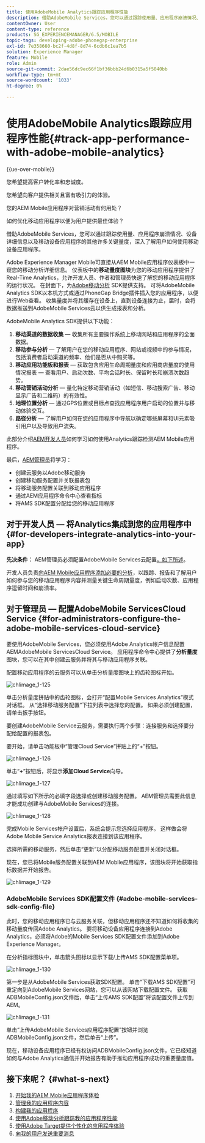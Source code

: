 ```yaml
---
title: 使用AdobeMobile Analytics跟踪应用程序性能
description: 借助AdobeMobile Services，您可以通过跟踪使用量、应用程序崩溃情况、设备详细信息以及移动设备应用程序的其他许多关键量度，深入了解用户如何使用移动设备应用程序。 关注此页面以了解更多信息。
contentOwner: User
content-type: reference
products: SG_EXPERIENCEMANAGER/6.5/MOBILE
topic-tags: developing-adobe-phonegap-enterprise
exl-id: 7e358660-bc2f-4d8f-8d74-6cdb6c1ea7b5
solution: Experience Manager
feature: Mobile
role: Admin
source-git-commit: 2dae56dc9ec66f1bf36bbb24d6b0315a5f5040bb
workflow-type: tm+mt
source-wordcount: '1033'
ht-degree: 0%

---
```


# 使用AdobeMobile Analytics跟踪应用程序性能{#track-app-performance-with-adobe-mobile-analytics}

{{ue-over-mobile}}

您希望提高客户转化率和忠诚度。

您希望向客户提供相关且富有吸引力的体验。

您的AEM Mobile应用程序对营销活动有何用处？

如何优化移动应用程序以便为用户提供最佳体验？

借助AdobeMobile Services，您可以通过跟踪使用量、应用程序崩溃情况、设备详细信息以及移动设备应用程序的其他许多关键量度，深入了解用户如何使用移动设备应用程序。

Adobe Experience Manager Mobile可直接从AEM Mobile应用程序仪表板中一窥您的移动分析详细信息。 仪表板中的&#x200B;**移动量度图块**&#x200B;为您的移动应用程序提供了Real-Time Analytics，允许开发人员、作者和管理员快速了解您的移动应用程序的运行状况。 在封面下，为[Adobe移动分析](https://business.adobe.com/cn/products/analytics/mobile-marketing.html) SDK提供支持。 可将AdobeMobile Analytics SDK以本机方式或通过PhoneGap Bridge插件插入您的应用程序，以便进行Web查看。 收集量度并将其缓存在设备上，直到设备连接为止，届时，会将数据推送到AdobeMobile Services云以供生成报表和分析。

AdobeMobile Analytics SDK提供以下功能：

1. **移动渠道的数据收集** — 收集所有主要操作系统上移动网站和应用程序的全面数据。
1. **移动参与分析** — 了解用户在您的移动应用程序、网站或视频中的参与情况，包括消费者启动渠道的频率、他们是否从中购买等。
1. **移动应用功能板和报表** — 获取包含应用生命周期量度和应用商店量度的使用情况报表 — 查看用户、启动次数、平均会话时长、保留时长和崩溃次数趋势。
1. **移动营销活动分析** — 量化特定移动营销活动（如短信、移动搜索广告、移动显示广告和二维码）的有效性。
1. **地理位置分析** — 通过GPS位置或目标点查找应用程序用户启动的位置并与移动体验交互。
1. **路径分析** — 了解用户如何在您的应用程序中导航以确定哪些屏幕和UI元素吸引用户以及导致用户流失。

此部分介绍[AEM开发人员](#developers)如何学习如何使用Analytics跟踪检测AEM Mobile应用程序。

最后，[AEM管理员](#administrators)将学习：

* 创建云服务以Adobe移动服务
* 创建移动服务配置并关联报表包
* 将移动服务配置关联到移动应用程序
* 通过AEM应用程序命令中心查看指标
* 将AMS SDK配置分配给您的移动应用程序

## 对于开发人员 — 将Analytics集成到您的应用程序中 {#for-developers-integrate-analytics-into-your-app}

**先决条件：** AEM管理员必须配置AdobeMobile Services云配置[，如下所述](#amscloudserviceconfig)。

开发人员负责[向AEM Mobile应用程序添加必要的分析](/help/mobile/phonegap-add-analytics-to-apps.md)，以跟踪、报告和了解用户如何参与您的移动应用程序内容并测量关键生命周期量度，例如启动次数、应用程序逗留时间和崩溃率。

## 对于管理员 — 配置AdobeMobile ServicesCloud Service {#for-administrators-configure-the-adobe-mobile-services-cloud-service}

要使用AdobeMobile Services，您必须使用Adobe Analytics帐户信息配置AEMAdobeMobile ServicesCloud Service。 应用程序命令中心提供了&#x200B;**分析量度**&#x200B;图块，您可以在其中创建云服务并将其与移动应用程序关联。

配置移动应用程序的云服务可以从单击分析量度图块上的齿轮图标开始。

![chlimage_1-125](assets/chlimage_1-125.png)

单击分析量度拼贴中的齿轮图标，会打开“配置Mobile Services Analytics”模式对话框。 从“选择移动服务配置”下拉列表中选择您的配置。 如果必须创建配置，请单击扳手按钮。

要创建AdobeMobile Service云服务，需要执行两个步骤：连接服务和选择要分配给配置的报表包。

要开始，请单击功能板中“管理Cloud Service”拼贴上的“+”按钮。

![chlimage_1-126](assets/chlimage_1-126.png)

单击“**+**”按钮后，将显示&#x200B;**添加Cloud Service**&#x200B;向导。

![chlimage_1-127](assets/chlimage_1-127.png)

通过填写如下所示的必填字段选择或创建移动服务配置。 AEM管理员需要此信息才能成功创建与AdobeMobile Services的连接。

![chlimage_1-128](assets/chlimage_1-128.png)

完成Mobile Services帐户设置后，系统会提示您选择应用程序。 这样做会将Adobe Mobile Service Analytics报表连接到该应用程序。

选择所需的移动服务，然后单击“更新”以分配移动服务配置并关闭对话框。

现在，您已将Mobile服务配置关联到AEM Mobile应用程序，该图块将开始获取指标数据并开始报告。

![chlimage_1-129](assets/chlimage_1-129.png)

### AdobeMobile Services SDK配置文件 {#adobe-mobile-services-sdk-config-file}

此时，您的移动应用程序已与云服务关联，但移动应用程序还不知道如何将收集的移动量度传回Adobe Analytics。 要将移动设备应用程序连接到Adobe Analytics，必须将Adobe的Mobile Services SDK配置文件添加到Adobe Experience Manager。

在分析指标图块中，单击箭头图标以显示下载/上传AMS SDK配置菜单项。

![chlimage_1-130](assets/chlimage_1-130.png)

第一步是从AdobeMobile Services获取SDK配置。 单击“下载AMS SDK配置”可重定向到AdobeMobile Services网站，您可以从该网站下载配置文件。 获取ADBMobileConfig.json文件后，单击“上传AMS SDK配置”将该配置文件上传到AEM。

![chlimage_1-131](assets/chlimage_1-131.png)

单击“上传AdobeMobile Services应用程序配置”按钮并浏览ADBMobileConfig.json文件，然后单击“上传”。

现在，移动设备应用程序已经有权访问ADBMobileConfig.json文件，它已经知道如何与Adobe Analytics通信并开始报告有助于推动应用程序成功的重要量度值。

## 接下来呢？ {#what-s-next}

1. [开始我的AEM Mobile应用程序体验](/help/mobile/starting-aem-phonegap-app.md)
1. [管理我的应用程序内容](/help/mobile/phonegap-manage-app-content.md)
1. [构建我的应用程序](/help/mobile/building-app-mobile-phonegap.md)
1. [使用Adobe移动分析跟踪我的应用程序性能](/help/mobile/phonegap-intro-to-app-analytics.md)
1. [使用Adobe Target提供个性化的应用程序体验](/help/mobile/phonegap-aem-mobile-content-personalization.md)
1. [向我的用户发送重要消息](/help/mobile/phonegap-push-notifications.md)
